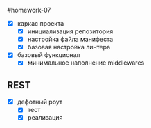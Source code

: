 #homework-07

- [X] каркас проекта
  - [X] инициализация репозитория
  - [X] настройка файла манифеста
  - [X] базовая настройка линтера
- [X] базовый функционал
  - [X] минимальное наполнение middlewares

## REST
- [X] дефотный роут
  - [X] тест
  - [X] реализация